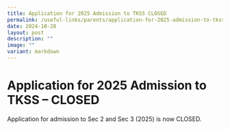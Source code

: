 ```yaml
---
title: Application for 2025 Admission to TKSS CLOSED
permalink: /useful-links/parents/application-for-2025-admission-to-tkss-sec-2-and-3/
date: 2024-10-28
layout: post
description: ""
image: ""
variant: markdown
---
```

# Application for 2025 Admission to TKSS – CLOSED

Application for admission to Sec 2 and Sec 3 (2025) is now CLOSED.